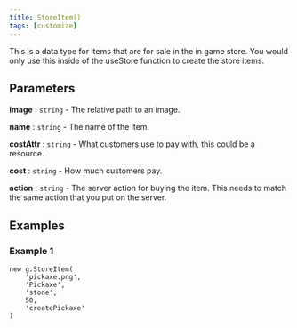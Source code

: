 ```yaml
---
title: StoreItem()
tags: [customize]
---
```

This is a data type for items that are for sale in the in game store. You would only use this inside of the useStore function to create the store items. 

## Parameters
**image** : `string` - The relative path to an image.

**name** : `string` -  The name of the item.

**costAttr** : `string` - What customers  use to pay with, this could be a resource.

**cost** : `string` - How much customers pay.

**action** : `string` - The server action for buying the item. This needs to match the same action that you put on the server. 

## Examples
### Example 1
```
new g.StoreItem(
	'pickaxe.png',
	'Pickaxe',
	'stone',
	50,
	'createPickaxe'
)
```
